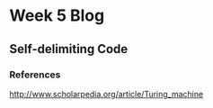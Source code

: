# Week 5 Blog
## Self-delimiting Code

### References
http://www.scholarpedia.org/article/Turing_machine